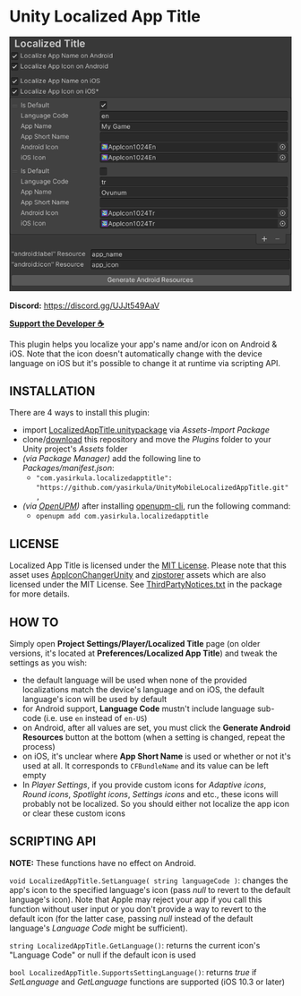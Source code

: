 # Unity Localized App Title

![Screenshot](Images/Screenshot.png)

**Discord:** https://discord.gg/UJJt549AaV

**[Support the Developer ☕](https://yasirkula.itch.io/unity3d)**

This plugin helps you localize your app's name and/or icon on Android & iOS. Note that the icon doesn't automatically change with the device language on iOS but it's possible to change it at runtime via scripting API.

## INSTALLATION

There are 4 ways to install this plugin:

- import [LocalizedAppTitle.unitypackage](https://github.com/yasirkula/UnityMobileLocalizedAppTitle/releases) via *Assets-Import Package*
- clone/[download](https://github.com/yasirkula/UnityMobileLocalizedAppTitle/archive/master.zip) this repository and move the *Plugins* folder to your Unity project's *Assets* folder
- *(via Package Manager)* add the following line to *Packages/manifest.json*:
  - `"com.yasirkula.localizedapptitle": "https://github.com/yasirkula/UnityMobileLocalizedAppTitle.git",`
- *(via [OpenUPM](https://openupm.com))* after installing [openupm-cli](https://github.com/openupm/openupm-cli), run the following command:
  - `openupm add com.yasirkula.localizedapptitle`

## LICENSE

Localized App Title is licensed under the [MIT License](LICENSE). Please note that this asset uses [AppIconChangerUnity](https://github.com/kyubuns/AppIconChangerUnity) and [zipstorer](https://github.com/jaime-olivares/zipstorer) assets which are also licensed under the MIT License. See [ThirdPartyNotices.txt](../Plugins/LocalizedAppTitle/ThirdPartyNotices.txt) in the package for more details.

## HOW TO

Simply open **Project Settings/Player/Localized Title** page (on older versions, it's located at **Preferences/Localized App Title**) and tweak the settings as you wish:

- the default language will be used when none of the provided localizations match the device's language and on iOS, the default language's icon will be used by default
- for Android support, **Language Code** mustn't include language sub-code (i.e. use `en` instead of `en-US`)
- on Android, after all values are set, you must click the **Generate Android Resources** button at the bottom (when a setting is changed, repeat the process)
- on iOS, it's unclear where **App Short Name** is used or whether or not it's used at all. It corresponds to `CFBundleName` and its value can be left empty
- In *Player Settings*, if you provide custom icons for *Adaptive icons*, *Round icons*, *Spotlight icons*, *Settings icons* and etc., these icons will probably not be localized. So you should either not localize the app icon or clear these custom icons

## SCRIPTING API

**NOTE:** These functions have no effect on Android.

`void LocalizedAppTitle.SetLanguage( string languageCode )`: changes the app's icon to the specified language's icon (pass *null* to revert to the default language's icon). Note that Apple may reject your app if you call this function without user input or you don't provide a way to revert to the default icon (for the latter case, passing *null* instead of the default language's *Language Code* might be sufficient).

`string LocalizedAppTitle.GetLanguage()`: returns the current icon's "Language Code" or null if the default icon is used

`bool LocalizedAppTitle.SupportsSettingLanguage()`: returns *true* if *SetLanguage* and *GetLanguage* functions are supported (iOS 10.3 or later)
